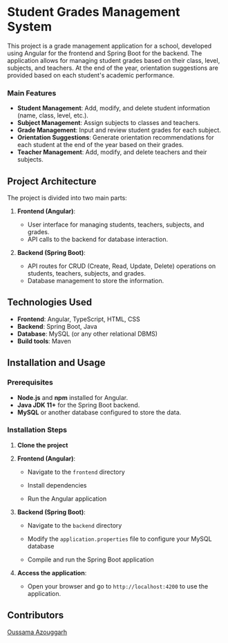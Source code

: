 # Student Grades Management System

This project is a grade management application for a school, developed using Angular for the frontend and Spring Boot for the backend. The application allows for managing student grades based on their class, level, subjects, and teachers. At the end of the year, orientation suggestions are provided based on each student's academic performance.


### Main Features
- **Student Management**: Add, modify, and delete student information (name, class, level, etc.).
- **Subject Management**: Assign subjects to classes and teachers.
- **Grade Management**: Input and review student grades for each subject.
- **Orientation Suggestions**: Generate orientation recommendations for each student at the end of the year based on their grades.
- **Teacher Management**: Add, modify, and delete teachers and their subjects.

## Project Architecture
The project is divided into two main parts:
1. **Frontend (Angular)**:
   - User interface for managing students, teachers, subjects, and grades.
   - API calls to the backend for database interaction.

2. **Backend (Spring Boot)**:
   - API routes for CRUD (Create, Read, Update, Delete) operations on students, teachers, subjects, and grades.
   - Database management to store the information.

## Technologies Used
- **Frontend**: Angular, TypeScript, HTML, CSS
- **Backend**: Spring Boot, Java
- **Database**: MySQL (or any other relational DBMS)
- **Build tools**: Maven

## Installation and Usage

### Prerequisites
- **Node.js** and **npm** installed for Angular.
- **Java JDK 11+** for the Spring Boot backend.
- **MySQL** or another database configured to store the data.

### Installation Steps
1. **Clone the project**

2. **Frontend (Angular)**:
    - Navigate to the `frontend` directory
      
    - Install dependencies
      
    - Run the Angular application

3. **Backend (Spring Boot)**:
    - Navigate to the `backend` directory
      
    - Modify the `application.properties` file to configure your MySQL database
     
    - Compile and run the Spring Boot application
     

4. **Access the application**:
   
   - Open your browser and go to `http://localhost:4200` to use the application.

## Contributors
   [Oussama Azouggarh](https://github.com/Oussama-Azouggarh)
   

